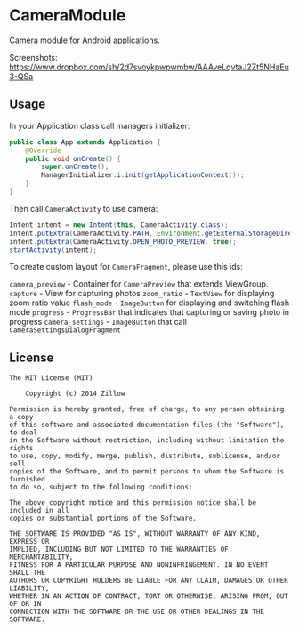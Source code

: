CameraModule
============
Camera module for Android applications.

Screenshots:
https://www.dropbox.com/sh/2d7svoykpwpwmbw/AAAveLqvtaJ2Zt5NHaEu3-QSa

Usage
--------
In your Application class call managers initializer:

```java
public class App extends Application {
    @Override
    public void onCreate() {
        super.onCreate();
        ManagerInitializer.i.init(getApplicationContext());
    }
}
```

Then call `CameraActivity` to use camera:

```java
Intent intent = new Intent(this, CameraActivity.class);
intent.putExtra(CameraActivity.PATH, Environment.getExternalStorageDirectory().getPath());
intent.putExtra(CameraActivity.OPEN_PHOTO_PREVIEW, true);
startActivity(intent);
```

To create custom layout for `CameraFragment`, please use this ids:

`camera_preview` - Container for `CameraPreview` that extends ViewGroup.
`capture` - View for capturing photos
`zoom_ratio` - `TextView` for displaying zoom ratio value
`flash_mode` - `ImageButton` for displaying and switching flash mode
`progress` - `ProgressBar` that indicates that capturing or saving photo in progress
`camera_settings` - `ImageButton` that call `CameraSettingsDialogFragment`

License
--------

	The MIT License (MIT)
	
		Copyright (c) 2014 Zillow
	
	Permission is hereby granted, free of charge, to any person obtaining a copy
	of this software and associated documentation files (the "Software"), to deal
	in the Software without restriction, including without limitation the rights
	to use, copy, modify, merge, publish, distribute, sublicense, and/or sell
	copies of the Software, and to permit persons to whom the Software is furnished
	to do so, subject to the following conditions:
	
	The above copyright notice and this permission notice shall be included in all
	copies or substantial portions of the Software.
	
	THE SOFTWARE IS PROVIDED "AS IS", WITHOUT WARRANTY OF ANY KIND, EXPRESS OR
	IMPLIED, INCLUDING BUT NOT LIMITED TO THE WARRANTIES OF MERCHANTABILITY,
	FITNESS FOR A PARTICULAR PURPOSE AND NONINFRINGEMENT. IN NO EVENT SHALL THE
	AUTHORS OR COPYRIGHT HOLDERS BE LIABLE FOR ANY CLAIM, DAMAGES OR OTHER LIABILITY,
	WHETHER IN AN ACTION OF CONTRACT, TORT OR OTHERWISE, ARISING FROM, OUT OF OR IN
	CONNECTION WITH THE SOFTWARE OR THE USE OR OTHER DEALINGS IN THE SOFTWARE.
